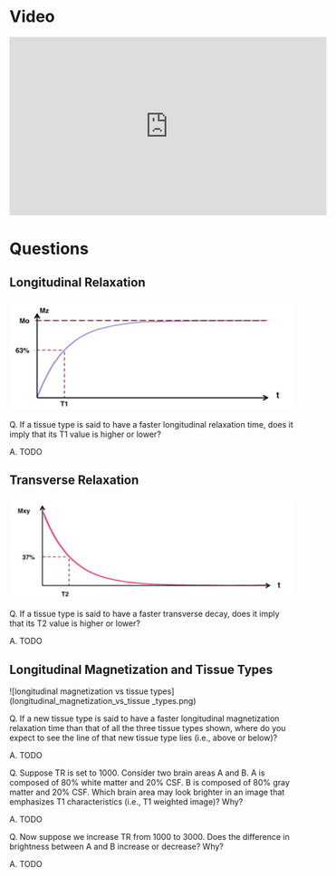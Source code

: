 
# Video

<iframe width="560" height="315" src="https://www.youtube.com/embed/XsDXxgjEJVY" frameborder="0" allow="accelerometer; autoplay; encrypted-media; gyroscope; picture-in-picture" allowfullscreen></iframe>

# Questions

## Longitudinal Relaxation

![longitudinal-relaxation-time](longitudinal-relaxation-time.png)

Q. If a tissue type is said to have a faster longitudinal relaxation time, does it imply that its T1 value is higher or lower?

A. TODO

## Transverse Relaxation

![transverse-relaxation](transverse-relaxation.png)

Q. If a tissue type is said to have a faster transverse decay, does it imply that its T2 value is higher or lower?

A. TODO


## Longitudinal Magnetization and Tissue Types

![longitudinal magnetization vs tissue types](longitudinal_magnetization_vs_tissue _types.png)

Q. If a new tissue type is said to have a faster longitudinal magnetization relaxation time than that of all the three tissue types shown, where do you expect to see the line of that new tissue type lies (i.e., above or below)?

A. TODO

Q. Suppose TR is set to 1000. Consider two brain areas A and B. A is composed of 80% white matter and 20% CSF. B is composed of 80% gray matter and 20% CSF. Which brain area may look brighter in an image that emphasizes T1 characteristics (i.e., T1 weighted image)? Why?

A. TODO


Q. Now suppose we increase TR from 1000 to 3000. Does the difference in brightness between A and B increase or decrease? Why?

A. TODO

